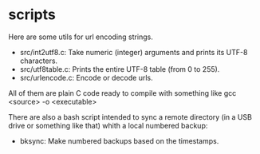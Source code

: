 scripts
=======

Here are some utils for url encoding strings.

- src/int2utf8.c: Take numeric (integer) arguments and prints its UTF-8 characters.
- src/utf8table.c: Prints the entire UTF-8 table (from 0 to 255).
- src/urlencode.c: Encode or decode urls.

All of them are plain C code ready to compile with something like gcc &lt;source&gt; -o &lt;executable&gt;

There are also a bash script intended to sync a remote directory (in a USB drive or something like that) whith a local numbered backup:

- bksync: Make numbered backups based on the timestamps.
